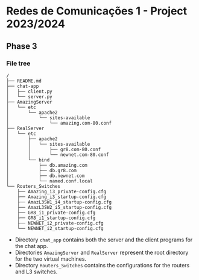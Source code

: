 # Redes de Comunicações 1 - Project 2023/2024

## Phase 3

### File tree

```
/
├── README.md
├── chat-app
│   ├── client.py
│   └── server.py
├── AmazingServer
│   └── etc
│       └── apache2
│           └── sites-available
│               └── amazing.com-80.conf
├── RealServer
│   └── etc
│       ├── apache2
│       │   └── sites-available
│       │       ├── gr8.com-80.conf
│       │       └── newnet.com-80.conf
│       └── bind
│           ├── db.amazing.com
│           ├── db.gr8.com
│           ├── db.newnet.com
│           └── named.conf.local
└── Routers_Switches
    ├── Amazing_i3_private-config.cfg
    ├── Amazing_i3_startup-config.cfg
    ├── AmazL3SW1_i4_startup-config.cfg
    ├── AmazL3SW2_i5_startup-config.cfg
    ├── GR8_i1_private-config.cfg
    ├── GR8_i1_startup-config.cfg
    ├── NEWNET_i2_private-config.cfg
    └── NEWNET_i2_startup-config.cfg
```

- Directory `chat_app` contains both the server and the client programs for the chat app.
- Directories `AmazingServer` and `RealServer` represent the root directory for the two virtual machines.
- Directory `Routers_Switches` contains the configurations for the routers and L3 switches.

